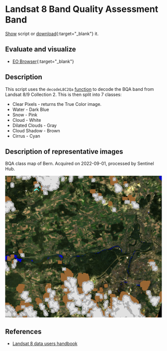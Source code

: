 # Landsat 8 Band Quality Assessment Band
<a href="#" id='togglescript'>Show</a> script or [download](script.js){:target="_blank"} it.
<div id='script_view' style="display:none">
{% highlight javascript %}
      {% include_relative script.js %}
{% endhighlight %}
</div>

## Evaluate and visualize

- [EO Browser](https://sentinelshare.page.link/uJnD){:target="_blank"}   

## Description

This script uses the `decodeL8C2Qa` [function](https://docs.sentinel-hub.com/api/latest/evalscript/functions/#landsat8c2qabandconditions) to decode the BQA band from Landsat 8/9 Collection 2. This is then split into 7 classes:
- Clear Pixels - returns the True Color image.
- Water - Dark Blue
- Snow - Pink
- Cloud - White
- Dilated Clouds - Gray
- Cloud Shadow - Brown
- Cirrus - Cyan

## Description of representative images

BQA class map of Bern. Acquired on 2022-09-01, processed by Sentinel Hub. 

![L8 BQA](fig/fig1.png)

## References

-  [Landsat 8 data users handbook](https://www.usgs.gov/media/files/landsat-8-data-users-handbook)
 